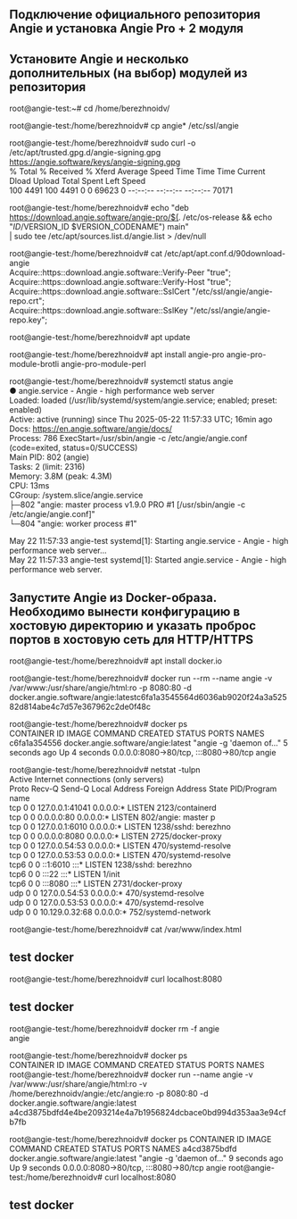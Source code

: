 ## Подключение официального репозитория Angie и установка Angie Pro + 2 модуля
## Установите Angie и несколько дополнительных (на выбор) модулей из репозитория
root@angie-test:~# cd /home/berezhnoidv/

root@angie-test:/home/berezhnoidv# cp angie* /etc/ssl/angie

root@angie-test:/home/berezhnoidv# sudo curl -o /etc/apt/trusted.gpg.d/angie-signing.gpg \
            https://angie.software/keys/angie-signing.gpg  
  % Total    % Received % Xferd  Average Speed   Time    Time     Time  Current  
                                 Dload  Upload   Total   Spent    Left  Speed  
100  4491  100  4491    0     0  69623      0 --:--:-- --:--:-- --:--:-- 70171  

root@angie-test:/home/berezhnoidv# echo "deb https://download.angie.software/angie-pro/$(. /etc/os-release && echo "$ID/$VERSION_ID $VERSION_CODENAME") main" \
    | sudo tee /etc/apt/sources.list.d/angie.list > /dev/null  
    
root@angie-test:/home/berezhnoidv# cat /etc/apt/apt.conf.d/90download-angie  
Acquire::https::download.angie.software::Verify-Peer "true";  
Acquire::https::download.angie.software::Verify-Host "true";  
Acquire::https::download.angie.software::SslCert     "/etc/ssl/angie/angie-repo.crt";  
Acquire::https::download.angie.software::SslKey      "/etc/ssl/angie/angie-repo.key";  

root@angie-test:/home/berezhnoidv# apt update  

root@angie-test:/home/berezhnoidv# apt install angie-pro angie-pro-module-brotli angie-pro-module-perl  

root@angie-test:/home/berezhnoidv# systemctl status angie  
● angie.service - Angie - high performance web server  
     Loaded: loaded (/usr/lib/systemd/system/angie.service; enabled; preset: enabled)  
     Active: active (running) since Thu 2025-05-22 11:57:33 UTC; 16min ago  
       Docs: https://en.angie.software/angie/docs/  
    Process: 786 ExecStart=/usr/sbin/angie -c /etc/angie/angie.conf (code=exited, status=0/SUCCESS)  
   Main PID: 802 (angie)  
      Tasks: 2 (limit: 2316)  
     Memory: 3.8M (peak: 4.3M)  
        CPU: 13ms  
     CGroup: /system.slice/angie.service  
             ├─802 "angie: master process v1.9.0 PRO #1 [/usr/sbin/angie -c /etc/angie/angie.conf]"  
             └─804 "angie: worker process #1"  

May 22 11:57:33 angie-test systemd[1]: Starting angie.service - Angie - high performance web server...  
May 22 11:57:33 angie-test systemd[1]: Started angie.service - Angie - high performance web server.  

## Запустите Angie из Docker-образа. Необходимо вынести конфигурацию в хостовую директорию и указать проброс портов в хостовую сеть для HTTP/HTTPS  
root@angie-test:/home/berezhnoidv# apt install docker.io  

root@angie-test:/home/berezhnoidv# docker run --rm --name angie -v /var/www:/usr/share/angie/html:ro  -p 8080:80 -d docker.angie.software/angie:latestc6fa1a3545564d6036ab9020f24a3a52582d814abe4c7d57e367962c2de0f48c  

root@angie-test:/home/berezhnoidv# docker ps  
CONTAINER ID   IMAGE                                COMMAND                  CREATED         STATUS         PORTS                                   NAMES  
c6fa1a354556   docker.angie.software/angie:latest   "angie -g 'daemon of…"   5 seconds ago   Up 4 seconds   0.0.0.0:8080->80/tcp, :::8080->80/tcp   angie  

root@angie-test:/home/berezhnoidv# netstat -tulpn  
Active Internet connections (only servers)  
Proto Recv-Q Send-Q Local Address           Foreign Address         State       PID/Program name  
tcp        0      0 127.0.0.1:41041         0.0.0.0:*               LISTEN      2123/containerd  
tcp        0      0 0.0.0.0:80              0.0.0.0:*               LISTEN      802/angie: master p  
tcp        0      0 127.0.0.1:6010          0.0.0.0:*               LISTEN      1238/sshd: berezhno  
tcp        0      0 0.0.0.0:8080            0.0.0.0:*               LISTEN      2725/docker-proxy  
tcp        0      0 127.0.0.54:53           0.0.0.0:*               LISTEN      470/systemd-resolve  
tcp        0      0 127.0.0.53:53           0.0.0.0:*               LISTEN      470/systemd-resolve  
tcp6       0      0 ::1:6010                :::*                    LISTEN      1238/sshd: berezhno  
tcp6       0      0 :::22                   :::*                    LISTEN      1/init  
tcp6       0      0 :::8080                 :::*                    LISTEN      2731/docker-proxy  
udp        0      0 127.0.0.54:53           0.0.0.0:*                           470/systemd-resolve  
udp        0      0 127.0.0.53:53           0.0.0.0:*                           470/systemd-resolve  
udp        0      0 10.129.0.32:68          0.0.0.0:*                           752/systemd-network  

root@angie-test:/home/berezhnoidv# cat /var/www/index.html  
<h2>test docker</h2>  

root@angie-test:/home/berezhnoidv# curl localhost:8080  
<h2>test docker</h2>  

root@angie-test:/home/berezhnoidv# docker rm -f angie  
angie  

root@angie-test:/home/berezhnoidv# docker ps  
CONTAINER ID   IMAGE     COMMAND   CREATED   STATUS    PORTS     NAMES  
root@angie-test:/home/berezhnoidv# docker run  --name angie -v /var/www:/usr/share/angie/html:ro -v /home/berezhnoidv/angie:/etc/angie:ro -p 8080:80 -d docker.angie.software/angie:latest  
a4cd3875bdfd4e4be2093214e4a7b1956824dcbace0bd994d353aa3e94cfb7fb  

root@angie-test:/home/berezhnoidv# docker ps
CONTAINER ID   IMAGE                                COMMAND                  CREATED         STATUS         PORTS                                   NAMES
a4cd3875bdfd   docker.angie.software/angie:latest   "angie -g 'daemon of…"   9 seconds ago   Up 9 seconds   0.0.0.0:8080->80/tcp, :::8080->80/tcp   angie
root@angie-test:/home/berezhnoidv# curl localhost:8080
<h2>test docker</h2>


